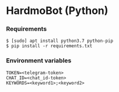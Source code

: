 # HardmoBot (Python)

### Requirements

```shell
$ [sudo] apt install python3.7 python-pip
$ pip install -r requirements.txt
```

### Environment variables

```
TOKEN=<telegram-token>
CHAT_ID=<chat_id-token>
KEYWORDS=<keyword1>;<keyword2>
```
